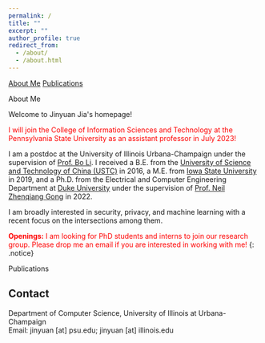 ```yaml
---
permalink: /
title: ""
excerpt: ""
author_profile: true
redirect_from: 
  - /about/
  - /about.html
---
```


[About Me](#1) [Publications](#2)

<span id="1">About Me</span>

Welcome to Jinyuan Jia's homepage!

<span style="color:red">I will join the College of Information Sciences and Technology at the Pennsylvania State University as an assistant professor in July 2023!
</span>

I am a postdoc at the University
of Illinois Urbana-Champaign under the supervision of [Prof. Bo Li](https://aisecure.github.io/). I received a B.E. from the [University of Science and Technology of China (USTC)](https://ustc.edu.cn) in 2016, a M.E. from [Iowa State University](https://iastate.edu) in 2019, and a Ph.D. from the Electrical and Computer Engineering Department at [Duke University](https://duke.edu) under the supervision of [Prof. Neil Zhenqiang Gong](https://people.duke.edu/~zg70/) in 2022.

I am broadly interested in security, privacy, and machine learning with a recent focus on the intersections among them.

<span style="color:red"> **Openings:** I am looking for PhD students and interns to join our research group.  Please drop me an email if you are interested in working with me! </span>
{: .notice}

<span id="2">Publications</span>


## Contact
Department of Computer Science, University of Illinois at Urbana-Champaign<br>
Email: jinyuan [at] psu.edu; jinyuan [at] illinois.edu
